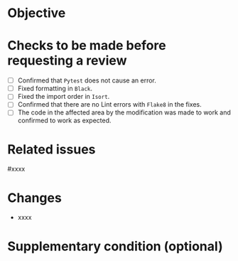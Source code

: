 # Objective

# Checks to be made before requesting a review
- [ ] Confirmed that `Pytest` does not cause an error.
- [ ] Fixed formatting in `Black`.
- [ ] Fixed the import order in `Isort`. 
- [ ] Confirmed that there are no Lint errors with `Flake8` in the fixes.
- [ ] The code in the affected area by the modification was made to work and confirmed to work as expected.

# Related issues
#xxxx

# Changes
- xxxx

# Supplementary condition (optional)
